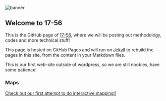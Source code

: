 ![banner](https://plus.google.com/105440129897732876491/posts/QYQAQhCGKDa)
## Welcome to 17-56

This is the GitHub page of [17-56](https://17-56.cl), where we will be posting out methodology, codes and more technical stuff!

This page is hosted on GitHub Pages and will run on [Jekyll](https://jekyllrb.com/) to rebuild the pages in this site, from the content in your Markdown files.

This is our first web-site outside of wordpress, so we are still noobies, have some patience! 

### Maps
[Check out our first attempt to do interactive mapping!!](17-56cl.github.io/chile_regiones.html)

